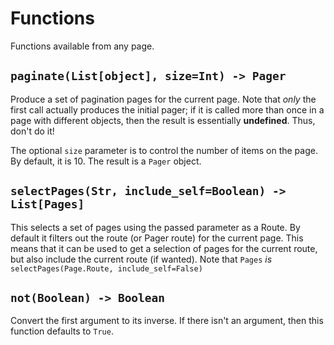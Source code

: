 # Functions

Functions available from any page.

## `paginate(List[object], size=Int) -> Pager`

Produce a set of pagination pages for the current page.  Note that *only* the
first call actually produces the initial pager; if it is called more than once
in a page with different objects, then the result is essentially **undefined**.
Thus, don't do it!

The optional `size` parameter is to control the number of items on the page.
By default, it is 10.  The result is a `Pager` object.


## `selectPages(Str, include_self=Boolean) -> List[Pages]`

This selects a set of pages using the passed parameter as a Route.  By default
it filters out the route (or Pager route) for the current page.  This means
that it can be used to get a selection of pages for the current route, but also
include the current route (if wanted).  Note that `Pages` *is*
`selectPages(Page.Route, include_self=False)`

## `not(Boolean) -> Boolean`

Convert the first argument to its inverse. If there isn't an argument, then
this function defaults to `True`.

